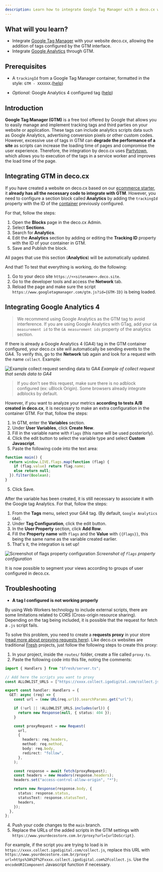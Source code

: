 ```yaml
---
description: Learn how to integrate Google Tag Manager with a deco.cx website
---
```


## What will you learn?

- Integrate [Google Tag Manager](https://tagmanager.google.com/) with your
  website deco.cx, allowing the addition of tags configured by the GTM
  interface.
- Integrate [Google Analytics](https://analytics.google.com/) through GTM.

## Prerequisites

- A `trackingId` from a Google Tag Manager container, formatted in the style:
  `GTM - XXXXXX`.([help](https://support.rocketspark.com/hc/en-us/articles/900002470443-How-do-I-get-my-Google-Tag-Manager-Tracking-ID-or-GTM-Number))

- _Optional:_ Google Analytics 4 configured tag
  ([help](https://support.google.com/tagmanager/answer/9442095?hl=en))

## Introduction

**Google Tag Manager (GTM)** is a free tool offered by Google that allows you to
easily manage and implement tracking tags and third parties on your website or
application. These tags can include analytics scripts data such as Google
Analytics, advertising conversion pixels or other custom codes. However,
excessive use of tags in GTM can **degrade the performance of a site** as
scripts can increase the loading time of pages and compromise the user
experience. Therefore, the integration by deco.cx uses
[Partytown](https://partytown.builder.io/), which allows you to execution of the
tags in a service worker and improves the load time of the page.

## Integrating GTM in deco.cx

If you have created a website on deco.cx based on our
[ecommerce starter](https://fashion.deco.site/), it **already has all the
necessary code to integrate with GTM**. However, you need to configure a section
block called **Analytics** by adding the `trackingId` property with the ID of
the
[container](https://developers.google.com/tag-platform/tag-manager/web#standard_web_page_installation)
previously configured.

For that, follow the steps:

1. Open the **Blocks** page in the deco.cx Admin.
2. Select **Sections**.
3. Search for **Analytics**.
4. Edit the **Analytics** section by adding or editing the **Tracking ID**
   property with the ID of your container in GTM.
5. Save and Publish the block.

All pages that use this section (**Analytics**) will be automatically updated.

And that! To test that everything is working, do the following:

1. Go to your deco site `https://<<sitename>>.deco.site`.
2. Go to the developer tools and access the **Network** tab.
3. Reload the page and make sure the script
   `https://www.googletagmanager.com/gtm.js?id={GTM-ID}` is being loaded.

## Integrating Google Analytics 4

> We recommend using Google Analytics as the GTM tag to avoid interference. If
> you are using Google Analytics with GTag, add your `GA measurement id` to the
> `GA measurement ids` property of the analytics section.

If there is already a Google Analytics 4 (GA4) tag in the GTM container
configured, your deco.cx site will automatically be sending events to the GA4.
To verify this, go to the **Network** tab again and look for a request with the
name `collect`. Example:

![Example collect request sending data to GA4](https://user-images.githubusercontent.com/18706156/229370675-53775267-6cd5-4a88-8fe4-b5ea6f5566de.png)
_Example of collect request that sends data to GA4_

> If you don't see this request, make sure there is no adblock configured (ex:
> uBlock Origin). Some browsers already integrate adblocks by default.

However, if you want to analyze your metrics **according to tests A/B created in
deco.cx**, it is necessary to make an extra configuration in the container GTM.
For that, follow the steps:

1. In GTM, enter the **Variables** section.
2. Under **User Variables**, click **Create New**.
3. Fill in the variable name with `Flags` (this name will be used posteriorly).
4. Click the edit button to select the variable type and select **Custom
   Javascript**.
5. Paste the following code into the text area:

```javascript
function main() {
  return window.LIVE.flags.map(function (flag) {
    if (flag.value) return flag.name;
    else return null;
  }).filter(Boolean);
}
```

5. Click Save.

After the variable has been created, it is still necessary to associate it with
the Google tag Analytics. For that, follow the steps:

1. From the **Tags** menu, select your GA4 tag. (By default,
   `Google Analytics GA4`).
2. Under **Tag Configuration**, click the edit button.
3. In the **User Property** section, click **Add Row**.
4. Fill the **Property name** with `flags` and the **Value** with `{{Flags}}`,
   this being the same name as the variable created earlier.
5. That's it, the integration is set up!

![Screenshot of `flags` property configuration](https://user-images.githubusercontent.com/18706156/229370987-a2d0b82a-3b58-46ca-98b1-d7f8c2a8600d.png)
_Screenshot of `flags` property configuration_

It is now possible to segment your views according to groups of user configured
in deco.cx.

## Troubleshooting

- **A tag I configured is not working properly**

By using Web Workers technology to include external scripts, there are some
limitations related to CORS (Cross-origin resource sharing). Depending on the
tag being included, it is possible that the request for fetch a `.js` script
fails.

To solve this problem, you need to create a **requests proxy** in your store
([read more about proxying requests here](https://partytown.builder.io/proxying-requests)). Like deco.cx websites
are traditional [Fresh](https://fresh.deno.dev/) projects, just follow the
following steps to create this proxy:

1. In your project, inside the `routes/` folder, create a file called
   `proxy.ts`.
2. Paste the following code into this file, noting the comments:

```ts
import { Handlers } from "$fresh/server.ts";

// Add here the scripts you want to proxy
const ALLOWLIST_URLS = ["https://xxxx.collect.igodigital.com/collect.js"];

export const handler: Handlers = {
  GET: async (req) => {
    const url = (new URL(req.url)).searchParams.get("url");

    if (!url || !ALLOWLIST_URLS.includes(url)) {
      return new Response(null, { status: 404 });
    }

    const proxyRequest = new Request(
      url,
      {
        headers: req.headers,
        method: req.method,
        body: req.body,
        redirect: "follow",
      },
    );

    const response = await fetch(proxyRequest);
    const headers = new Headers(response.headers);
    headers.set("access-control-allow-origin", "*");

    return new Response(response.body, {
      status: response.status,
      statusText: response.statusText,
      headers,
    });
  },
};
```

4. Push your code changes to the `main` branch.
5. Replace the URLs of the added scripts in the GTM settings with
   `https://www.yourdecostore.com.br/proxy?url={urlDoScript}`.

For example, if the script you are trying to load is in
`https://xxxx.collect.igodigital.com/collect.js`, replace this URL with
`https://www.yourdecostore.com.br/proxy?url=https%3A%2F%2Fxxxx.collect.igodigital.com%2Fcollect.js`.
Use the `encodeURIComponent` Javascript function if necessary.
